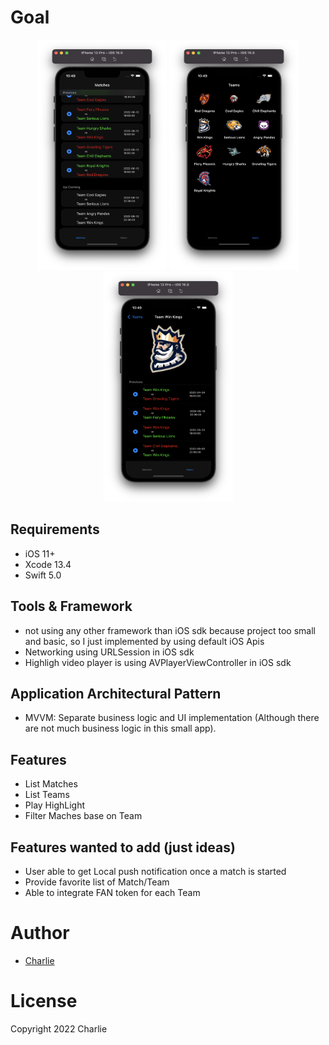 # Goal

<div align="center">
<img src="https://github.com/Charlie-Hoang/Goal/blob/master/imgs/img_1.png" width="207" height="368"/>  <img src="https://github.com/Charlie-Hoang/Goal/blob/master/imgs/img_2.png" width="207" height="368"/> <img src="https://github.com/Charlie-Hoang/Goal/blob/master/imgs/img_3.png" width="207" height="368"/>
</div>

## Requirements 
- iOS 11+
- Xcode 13.4
- Swift 5.0

## Tools & Framework
- not using any other framework than iOS sdk because project too small and basic, so I just implemented by using default iOS Apis
- Networking using URLSession in iOS sdk
- Highligh video player is using AVPlayerViewController in iOS sdk

## Application Architectural Pattern
- MVVM: Separate business logic and UI implementation (Although there are not much business logic in this small app).

## Features
- List Matches
- List Teams
- Play HighLight
- Filter Maches base on Team

## Features wanted to add (just ideas)
- User able to get Local push notification once a match is started
- Provide favorite list of Match/Team
- Able to integrate FAN token for each Team

# Author
- [Charlie](https://www.linkedin.com/in/cuong-hoang-b650715a)

# License
Copyright 2022 Charlie
